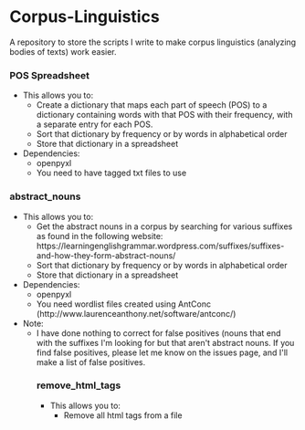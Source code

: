 # Corpus-Linguistics
A repository to store the scripts I write to make corpus linguistics (analyzing bodies of texts) work easier.

<h3>POS Spreadsheet</h3>
<ul>
<li>This allows you to:
    <ul>
    <li> Create a dictionary that maps each part of speech (POS) to a dictionary containing words with that POS with their frequency, with a separate entry for each POS.</li>
    <li> Sort that dictionary by frequency or by words in alphabetical order</li>
    <li> Store that dictionary in a spreadsheet </li>
    </ul>
</li>
<li>Dependencies:
    <ul>
        <li>openpyxl</li>
        <li>You need to have tagged txt files to use</li>
    </ul>
</li>
</ul>


<h3>abstract_nouns</h3>
<ul>
<li>This allows you to:
    <ul>
    <li>Get the abstract nouns in a corpus by searching for various suffixes as found in the following website: https://learningenglishgrammar.wordpress.com/suffixes/suffixes-and-how-they-form-abstract-nouns/</li>
    <li>Sort that dictionary by frequency or by words in alphabetical order</li>
    <li>Store that dictionary in a spreadsheet</li>
    </ul>
</li>
<li>Dependencies:
    <ul>
    <li>openpyxl</li>
    <li>You need wordlist files created using AntConc (http://www.laurenceanthony.net/software/antconc/)</li>
    </ul>
</li>
<li>Note:
    <ul>
    <li>I have done nothing to correct for false positives (nouns that end with the suffixes I'm looking for but that aren't abstract nouns. If you find false positives, please let me know on the issues page, and I'll make a list of false positives.</li>
    </ul>
</li>
<ul>

<h3>remove_html_tags</h3>
<ul>
<li>This allows you to:
    <ul>
    <li>Remove all html tags from a file</li>
    </ul>
</li>
</ul>
